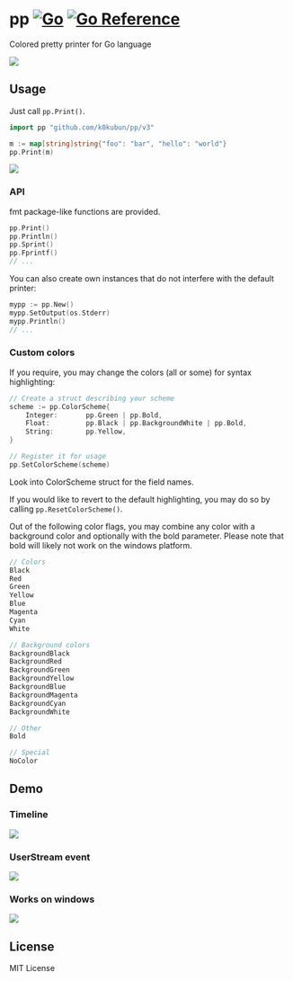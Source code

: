 # pp [![Go](https://github.com/k0kubun/pp/workflows/Go/badge.svg)](https://github.com/k0kubun/pp/actions) [![Go Reference](https://pkg.go.dev/badge/github.com/k0kubun/pp/v3.svg)](https://pkg.go.dev/github.com/k0kubun/pp/v3)

Colored pretty printer for Go language

![](http://i.gyazo.com/d3253ae839913b7239a7229caa4af551.png)

## Usage

Just call `pp.Print()`.

```go
import pp "github.com/k0kubun/pp/v3"

m := map[string]string{"foo": "bar", "hello": "world"}
pp.Print(m)
```

![](http://i.gyazo.com/0d08376ed2656257627f79626d5e0cde.png)

### API

fmt package-like functions are provided.

```go
pp.Print()
pp.Println()
pp.Sprint()
pp.Fprintf()
// ...
```

You can also create own instances that do not interfere with the default printer:

```go
mypp := pp.New()
mypp.SetOutput(os.Stderr)
mypp.Println()
// ...
```

### Custom colors

If you require, you may change the colors (all or some) for syntax highlighting:

```go
// Create a struct describing your scheme
scheme := pp.ColorScheme{
	Integer:       pp.Green | pp.Bold,
	Float:         pp.Black | pp.BackgroundWhite | pp.Bold,
	String:        pp.Yellow,
}

// Register it for usage
pp.SetColorScheme(scheme)
```

Look into ColorScheme struct for the field names.

If you would like to revert to the default highlighting, you may do so by calling `pp.ResetColorScheme()`.

Out of the following color flags, you may combine any color with a background color and optionally with the bold parameter. Please note that bold will likely not work on the windows platform.

```go
// Colors
Black
Red
Green
Yellow
Blue
Magenta
Cyan
White

// Background colors
BackgroundBlack
BackgroundRed
BackgroundGreen
BackgroundYellow
BackgroundBlue
BackgroundMagenta
BackgroundCyan
BackgroundWhite

// Other
Bold

// Special
NoColor
```

## Demo

### Timeline

![](http://i.gyazo.com/a8adaeec965db943486e35083cf707f2.png)

### UserStream event

![](http://i.gyazo.com/1e88915b3a6a9129f69fb5d961c4f079.png)

### Works on windows

![](http://i.gyazo.com/ab791997a980f1ab3ee2a01586efdce6.png)

## License

MIT License

